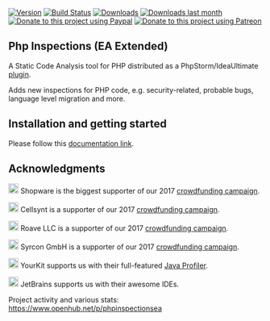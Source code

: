 [![Version](http://phpstorm.espend.de/badge/7622/version)](https://plugins.jetbrains.com/plugin/7622)
[![Build Status](https://img.shields.io/travis/kalessil/phpinspectionsea.svg?branch=master)](https://travis-ci.org/kalessil/phpinspectionsea)
[![Downloads](http://phpstorm.espend.de/badge/7622/downloads)](https://plugins.jetbrains.com/plugin/7622)
[![Downloads last month](http://phpstorm.espend.de/badge/7622/last-month)](https://plugins.jetbrains.com/plugin/7622)
[![Donate to this project using Paypal](https://img.shields.io/badge/paypal-donate-yellow.svg)](https://www.paypal.me/VReznichenko)
[![Donate to this project using Patreon](https://img.shields.io/badge/patreon-donate-yellow.svgg)](https://www.patreon.com/kalessil)

Php Inspections (EA Extended)
---
A Static Code Analysis tool for PHP distributed as a PhpStorm/IdeaUltimate [plugin](https://plugins.jetbrains.com/plugin/7622?pr=phpStorm). 

Adds new inspections for PHP code, e.g. security-related, probable bugs, language level migration and more.

Installation and getting started
---
Please follow this [documentation link](docs/getting-started.md).

Acknowledgments
---
<img src="https://de.shopware.com/media/image/shopware_logo_blue.png" alt="Shopware" height="20"> Shopware is the biggest 
supporter of our 2017 <a href="https://www.indiegogo.com/projects/php-inspections-ea-extended-a-code-analyzer-security#/">crowdfunding campaign</a>.

<img src="https://d22z914jmqt4fj.cloudfront.net/images/logo.gif" alt="Cellsynt" height="20"> Cellsynt is a 
supporter of our 2017 <a href="https://www.indiegogo.com/projects/php-inspections-ea-extended-a-code-analyzer-security#/">crowdfunding campaign</a>.

<img src="https://roave.com/themes/ruby-on-roave/images/roave-logo-tiny.svg" alt="Roave" height="20"> Roave LLC is a 
supporter of our 2017 <a href="https://www.indiegogo.com/projects/php-inspections-ea-extended-a-code-analyzer-security#/">crowdfunding campaign</a>.

<img src="http://www.syrcon.com/wp-content/uploads/2016/10/syrcon_Logo_web-Sr_dark.png" alt="Syrcon GmbH" height="20"> Syrcon GmbH is a 
supporter of our 2017 <a href="https://www.indiegogo.com/projects/php-inspections-ea-extended-a-code-analyzer-security#/">crowdfunding campaign</a>.

<img src="https://www.yourkit.com/images/yklogo.png" alt="YourKit" height="20"> YourKit supports us with their 
full-featured [Java Profiler](https://www.yourkit.com/java/profiler/).

<img src="https://resources.jetbrains.com/assets/media/open-graph/jetbrains_250x250.png" alt="JetBrains" height="20"> JetBrains 
supports us with their awesome IDEs.

Project activity and various stats: https://www.openhub.net/p/phpinspectionsea
